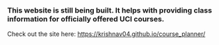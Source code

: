 ### This website is still being built. It helps with providing class information for officially offered UCI courses.

Check out the site here: https://krishnav04.github.io/course_planner/
